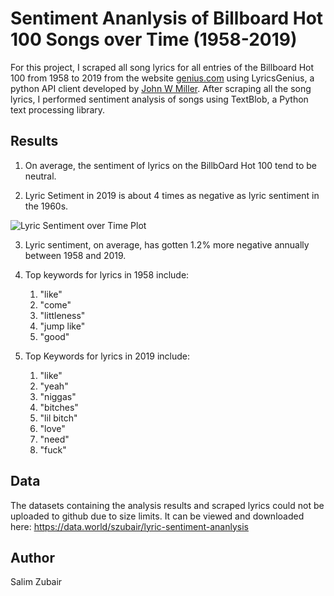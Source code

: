 # Sentiment Ananlysis of Billboard Hot 100 Songs over Time (1958-2019)

For this project, I scraped all song lyrics for all entries of the Billboard Hot 100 from 1958 to 2019 from the website [genius.com](https://genius.com/) using LyricsGenius, a python API client developed by [John W Miller](https://github.com/johnwmillr/LyricsGenius). After scraping all the song lyrics, I performed sentiment analysis of songs using TextBlob, a Python text processing library.

## Results

1. On average, the sentiment of lyrics on the BillbOard Hot 100 tend to be neutral.

2. Lyric Setiment in 2019 is about 4 times as negative as lyric sentiment in the 1960s.

![Lyric Sentiment over Time Plot](https://github.com/salimzubair/lyric-sentiment/blob/master/plot.png)

3. Lyric sentiment, on average, has gotten 1.2% more negative annually between 1958 and 2019.

4. Top keywords for lyrics in 1958 include:
    1. "like"
    2. "come"
    3. "littleness"
    4. "jump like"
    5. "good"
    
5. Top Keywords for lyrics in 2019 include:
    1. "like"
    2. "yeah"
    3. "niggas"
    4. "bitches"
    5. "lil bitch"
    6. "love"
    7. "need"
    8. "fuck"

## Data

The datasets containing the analysis results and scraped lyrics could not be uploaded to github due to size limits. It can be viewed and downloaded here: https://data.world/szubair/lyric-sentiment-ananlysis

## Author

Salim Zubair




